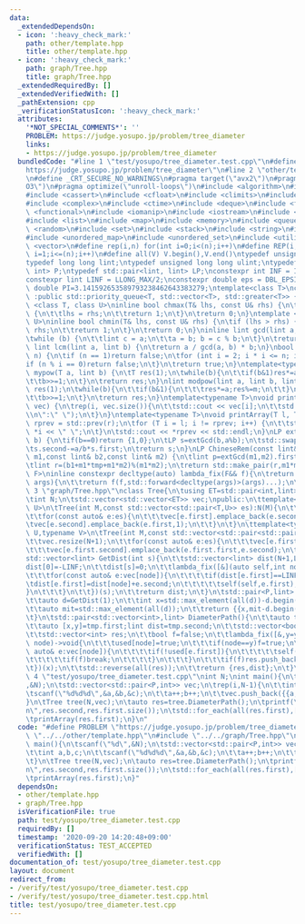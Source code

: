 ```yaml
---
data:
  _extendedDependsOn:
  - icon: ':heavy_check_mark:'
    path: other/template.hpp
    title: other/template.hpp
  - icon: ':heavy_check_mark:'
    path: graph/Tree.hpp
    title: graph/Tree.hpp
  _extendedRequiredBy: []
  _extendedVerifiedWith: []
  _pathExtension: cpp
  _verificationStatusIcon: ':heavy_check_mark:'
  attributes:
    '*NOT_SPECIAL_COMMENTS*': ''
    PROBLEM: https://judge.yosupo.jp/problem/tree_diameter
    links:
    - https://judge.yosupo.jp/problem/tree_diameter
  bundledCode: "#line 1 \"test/yosupo/tree_diameter.test.cpp\"\n#define PROBLEM \"\
    https://judge.yosupo.jp/problem/tree_diameter\"\n#line 2 \"other/template.hpp\"\
    \n#define _CRT_SECURE_NO_WARNINGS\n#pragma target(\"avx2\")\n#pragma optimize(\"\
    O3\")\n#pragma optimize(\"unroll-loops\")\n#include <algorithm>\n#include <bitset>\n\
    #include <cassert>\n#include <cfloat>\n#include <climits>\n#include <cmath>\n\
    #include <complex>\n#include <ctime>\n#include <deque>\n#include <fstream>\n#include\
    \ <functional>\n#include <iomanip>\n#include <iostream>\n#include <iterator>\n\
    #include <list>\n#include <map>\n#include <memory>\n#include <queue>\n#include\
    \ <random>\n#include <set>\n#include <stack>\n#include <string>\n#include <string.h>\n\
    #include <unordered_map>\n#include <unordered_set>\n#include <utility>\n#include\
    \ <vector>\n#define rep(i,n) for(int i=0;i<(n);i++)\n#define REP(i,n) for(int\
    \ i=1;i<=(n);i++)\n#define all(V) V.begin(),V.end()\ntypedef unsigned int uint;\n\
    typedef long long lint;\ntypedef unsigned long long ulint;\ntypedef std::pair<int,\
    \ int> P;\ntypedef std::pair<lint, lint> LP;\nconstexpr int INF = INT_MAX/2;\n\
    constexpr lint LINF = LLONG_MAX/2;\nconstexpr double eps = DBL_EPSILON;\nconstexpr\
    \ double PI=3.141592653589793238462643383279;\ntemplate<class T>\nclass prique\
    \ :public std::priority_queue<T, std::vector<T>, std::greater<T>> {};\ntemplate\
    \ <class T, class U>\ninline bool chmax(T& lhs, const U& rhs) {\n\tif (lhs < rhs)\
    \ {\n\t\tlhs = rhs;\n\t\treturn 1;\n\t}\n\treturn 0;\n}\ntemplate <class T, class\
    \ U>\ninline bool chmin(T& lhs, const U& rhs) {\n\tif (lhs > rhs) {\n\t\tlhs =\
    \ rhs;\n\t\treturn 1;\n\t}\n\treturn 0;\n}\ninline lint gcd(lint a, lint b) {\n\
    \twhile (b) {\n\t\tlint c = a;\n\t\ta = b; b = c % b;\n\t}\n\treturn a;\n}\ninline\
    \ lint lcm(lint a, lint b) {\n\treturn a / gcd(a, b) * b;\n}\nbool isprime(lint\
    \ n) {\n\tif (n == 1)return false;\n\tfor (int i = 2; i * i <= n; i++) {\n\t\t\
    if (n % i == 0)return false;\n\t}\n\treturn true;\n}\ntemplate<typename T>\nT\
    \ mypow(T a, lint b) {\n\tT res(1);\n\twhile(b){\n\t\tif(b&1)res*=a;\n\t\ta*=a;\n\
    \t\tb>>=1;\n\t}\n\treturn res;\n}\nlint modpow(lint a, lint b, lint m) {\n\tlint\
    \ res(1);\n\twhile(b){\n\t\tif(b&1){\n\t\t\tres*=a;res%=m;\n\t\t}\n\t\ta*=a;a%=m;\n\
    \t\tb>>=1;\n\t}\n\treturn res;\n}\ntemplate<typename T>\nvoid printArray(std::vector<T>&\
    \ vec) {\n\trep(i, vec.size()){\n\t\tstd::cout << vec[i];\n\t\tstd::cout<<(i==(int)vec.size()-1?\"\
    \\n\":\" \");\n\t}\n}\ntemplate<typename T>\nvoid printArray(T l, T r) {\n\tT\
    \ rprev = std::prev(r);\n\tfor (T i = l; i != rprev; i++) {\n\t\tstd::cout <<\
    \ *i << \" \";\n\t}\n\tstd::cout << *rprev << std::endl;\n}\nLP extGcd(lint a,lint\
    \ b) {\n\tif(b==0)return {1,0};\n\tLP s=extGcd(b,a%b);\n\tstd::swap(s.first,s.second);\n\
    \ts.second-=a/b*s.first;\n\treturn s;\n}\nLP ChineseRem(const lint& b1,const lint&\
    \ m1,const lint& b2,const lint& m2) {\n\tlint p=extGcd(m1,m2).first;\n\tlint tmp=(b2-b1)*p%m2;\n\
    \tlint r=(b1+m1*tmp+m1*m2)%(m1*m2);\n\treturn std::make_pair(r,m1*m2);\n}\ntemplate<typename\
    \ F>\ninline constexpr decltype(auto) lambda_fix(F&& f){\n\treturn [f=std::forward<F>(f)](auto&&...\
    \ args){\n\t\treturn f(f,std::forward<decltype(args)>(args)...);\n\t};\n}\n#line\
    \ 3 \"graph/Tree.hpp\"\nclass Tree{\n\tusing ET=std::pair<int,lint>;\nprivate:\n\
    \tint N;\n\tstd::vector<std::vector<ET>> vec;\npublic:\n\ttemplate<typename T,typename\
    \ U>\n\tTree(int M,const std::vector<std::pair<T,U>> es):N(M){\n\t\tvec.resize(N+1);\n\
    \t\tfor(const auto& e:es){\n\t\t\tvec[e.first].emplace_back(e.second,1);\n\t\t\
    \tvec[e.second].emplace_back(e.first,1);\n\t\t}\n\t}\n\ttemplate<typename T,typename\
    \ U,typename V>\n\tTree(int M,const std::vector<std::pair<std::pair<T,U>,V>> es):N(M){\n\
    \t\tvec.resize(N+1);\n\t\tfor(const auto& e:es){\n\t\t\tvec[e.first.first].emplace_back(e.first.second,e.second);\n\
    \t\t\tvec[e.first.second].emplace_back(e.first.first,e.second);\n\t\t}\n\t}\n\t\
    std::vector<lint> GetDist(int s){\n\t\tstd::vector<lint> dist(N+1,LINF);\n\t\t\
    dist[0]=-LINF;\n\t\tdist[s]=0;\n\t\tlambda_fix([&](auto self,int node)->void{\n\
    \t\t\tfor(const auto& e:vec[node]){\n\t\t\t\tif(dist[e.first]==LINF){\n\t\t\t\t\
    \tdist[e.first]=dist[node]+e.second;\n\t\t\t\t\tself(self,e.first);\n\t\t\t\t\
    }\n\t\t\t}\n\t\t})(s);\n\t\treturn dist;\n\t}\n\tstd::pair<P,lint> Diameter(){\n\
    \t\tauto d=GetDist(1);\n\t\tint x=std::max_element(all(d))-d.begin();\n\t\td=GetDist(x);\n\
    \t\tauto mit=std::max_element(all(d));\n\t\treturn {{x,mit-d.begin()},*mit};\n\
    \t}\n\tstd::pair<std::vector<int>,lint> DiameterPath(){\n\t\tauto tmp=Diameter();\n\
    \t\tauto [x,y]=tmp.first;lint dist=tmp.second;\n\t\tstd::vector<bool> used(N+1);\n\
    \t\tstd::vector<int> res;\n\t\tbool f=false;\n\t\tlambda_fix([&,y=y](auto self,int\
    \ node)->void{\n\t\t\tused[node]=true;\n\t\t\tif(node==y)f=true;\n\t\t\tfor(const\
    \ auto& e:vec[node]){\n\t\t\t\tif(!used[e.first]){\n\t\t\t\t\tself(self,e.first);\n\
    \t\t\t\t\tif(f)break;\n\t\t\t\t}\n\t\t\t}\n\t\t\tif(f)res.push_back(node);\n\t\
    \t})(x);\n\t\tstd::reverse(all(res));\n\t\treturn {res,dist};\n\t}\n};\n#line\
    \ 4 \"test/yosupo/tree_diameter.test.cpp\"\nint N;\nint main(){\n\tscanf(\"%d\"\
    ,&N);\n\tstd::vector<std::pair<P,int>> vec;\n\trep(i,N-1){\n\t\tint a,b,c;\n\t\
    \tscanf(\"%d%d%d\",&a,&b,&c);\n\t\ta++;b++;\n\t\tvec.push_back({{a,b},c});\n\t\
    }\n\tTree tree(N,vec);\n\tauto res=tree.DiameterPath();\n\tprintf(\"%lld %d\\\
    n\",res.second,res.first.size());\n\tstd::for_each(all(res.first),[](int &n){n--;});\n\
    \tprintArray(res.first);\n}\n"
  code: "#define PROBLEM \"https://judge.yosupo.jp/problem/tree_diameter\"\n#include\
    \ \"../../other/template.hpp\"\n#include \"../../graph/Tree.hpp\"\nint N;\nint\
    \ main(){\n\tscanf(\"%d\",&N);\n\tstd::vector<std::pair<P,int>> vec;\n\trep(i,N-1){\n\
    \t\tint a,b,c;\n\t\tscanf(\"%d%d%d\",&a,&b,&c);\n\t\ta++;b++;\n\t\tvec.push_back({{a,b},c});\n\
    \t}\n\tTree tree(N,vec);\n\tauto res=tree.DiameterPath();\n\tprintf(\"%lld %d\\\
    n\",res.second,res.first.size());\n\tstd::for_each(all(res.first),[](int &n){n--;});\n\
    \tprintArray(res.first);\n}"
  dependsOn:
  - other/template.hpp
  - graph/Tree.hpp
  isVerificationFile: true
  path: test/yosupo/tree_diameter.test.cpp
  requiredBy: []
  timestamp: '2020-09-20 14:20:48+09:00'
  verificationStatus: TEST_ACCEPTED
  verifiedWith: []
documentation_of: test/yosupo/tree_diameter.test.cpp
layout: document
redirect_from:
- /verify/test/yosupo/tree_diameter.test.cpp
- /verify/test/yosupo/tree_diameter.test.cpp.html
title: test/yosupo/tree_diameter.test.cpp
---
```

